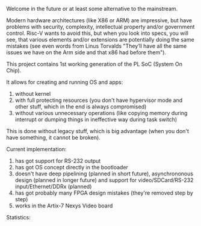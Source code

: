 Welcome in the future or at least some alternative to the mainstream.

Modern hardware architectures (like X86 or ARM) are impressive, but have
problems with security, complexity, intellectual property and/or government
control. Risc-V wants to avoid this, but when you look into specs, you will
see, that various elements and/or extensions are potentially doing the same
mistakes (see even words from Linus Torvalds "They’ll have all
the same issues we have on the Arm side and that x86 had before them").

This project contains 1st working generation of the PL SoC (System On Chip).

It allows for creating and running OS and apps:

1. without kernel
2. with full protecting resources (you don't have hypervisor mode and other
stuff, which in the end is always compromised)
3. without various unnecessary operations (like copying memory during
interrupt or dumping things in ineffective way during task switch)

This is done without legacy stuff, which is big advantage (when you don't
have something, it cannot be broken).

Current implementation:

1. has got support for RS-232 output
2. has got OS concept directly in the bootloader
3. doesn't have deep pipelining (planned in short future), asynchrononous design
(planned in longer future) and support for video/SDCard/RS-232 input/Ethernet/DDRx
(planned)
4. has got probably many FPGA design mistakes (they're removed step by step)
5. works in the Artix-7 Nexys Video board

Statistics:


